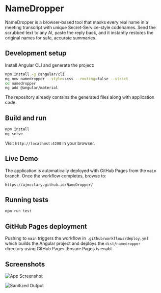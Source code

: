 # NameDropper

NameDropper is a browser-based tool that masks every real name in a meeting transcript with unique Secret-Service-style codenames. Send the scrubbed text to any AI, paste the reply back, and it instantly restores the original names for safe, accurate summaries.

## Development setup

Install Angular CLI and generate the project:

```bash
npm install -g @angular/cli
ng new namedropper --style=scss --routing=false --strict
cd namedropper
ng add @angular/material
```

The repository already contains the generated files along with application code.

## Build and run

```bash
npm install
ng serve
```

Visit `http://localhost:4200` in your browser.

## Live Demo

The application is automatically deployed with GitHub Pages from the `main` branch.
Once the workflow completes, browse to:

```
https://ajmcclary.github.io/NameDropper/
```

## Running tests

```bash
npm run test
```

## GitHub Pages deployment

Pushing to `main` triggers the workflow in `.github/workflows/deploy.yml` which
builds the Angular project and deploys the `dist/namedropper` directory using
GitHub Pages. Ensure Pages is enabl

## Screenshots

![App Screenshot](docs/screenshot1.gif)

![Sanitized Output](docs/screenshot2.gif)
